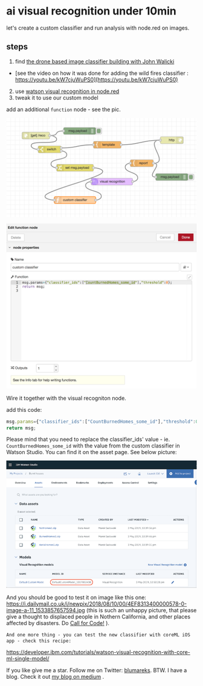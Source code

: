 # ai visual recognition under 10min

let's create a custom classifier and run analysis with node.red on images.


## steps
1. find [the drone based image classifier building with John Walicki](https://github.com/IBM/drones-iot-visual-recognition)
- [see the video on how it was done for adding the wild fires classifier : https://youtu.be/kW7cjuWuPS0](https://youtu.be/kW7cjuWuPS0)

2. use [watson visual recognition in node.red](https://github.com/watson-developer-cloud/node-red-labs/tree/master/basic_examples/visual_recognition)
3. tweak it to use our custom model

add an additional `function` node - see the pic. 

![added-node](images/added-node.png)

![added-function](images/node-function.png)

Wire it together with the visual recogniton node.

add this code:

```js
msg.params={"classifier_ids":["CountBurnedHomes_some_id"],"threshold":0};
return msg;
```

Please mind that you need to replace the classifier_ids' value - ie. `CountBurnedHomes_some_id` with the value from the custom classifier in Watson Studio. You can find it on the asset page. See below picture:

![watson-studio-custom-classifier](images/custom-model-watson-studio.png)

And you should be good to test it on image like this one: https://i.dailymail.co.uk/i/newpix/2018/08/10/00/4EF8313400000578-0-image-a-11_1533857657594.jpg (this is such an unhappy picture, that please give a thought to displaced people in Nothern California, and other places affected by disasters. Do [Call for Code!](http://callforcode.org/) ).

```
And one more thing - you can test the new classifier with coreML iOS app - check this recipe: 
```
https://developer.ibm.com/tutorials/watson-visual-recognition-with-core-ml-single-model/

If you like give me a star. Follow me on Twitter: [blumareks](http://twitter.com/blumareks).
BTW. I have a blog. Check it out [my blog on medium](https://medium.com/@blumareks) .
